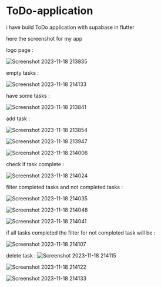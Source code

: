# ToDo-application
i have build ToDo application with supabase in flutter

here the screenshot for my app 

logo page :

![Screenshot 2023-11-18 213835](https://github.com/rahafwmaq/ToDo-application/assets/86989761/b07bb1ff-e685-4a0a-9661-5b320f1efe4d)

empty tasks :

![Screenshot 2023-11-18 214133](https://github.com/rahafwmaq/ToDo-application/assets/86989761/1e2b4a45-3f26-4814-a0be-a3ec5c47f30b)

have some tasks : 

![Screenshot 2023-11-18 213841](https://github.com/rahafwmaq/ToDo-application/assets/86989761/408e235a-dcd9-4203-a1a4-073000efe72a)

add task : 

![Screenshot 2023-11-18 213854](https://github.com/rahafwmaq/ToDo-application/assets/86989761/eab0769c-cc43-4597-abb2-d3f3b2e98377)

![Screenshot 2023-11-18 213947](https://github.com/rahafwmaq/ToDo-application/assets/86989761/92aa076e-acee-4d94-bfe5-5e7c0303e3d9)

![Screenshot 2023-11-18 214006](https://github.com/rahafwmaq/ToDo-application/assets/86989761/c06e075f-3252-4e50-98ca-0921dabb3794)

check if task complete :

![Screenshot 2023-11-18 214024](https://github.com/rahafwmaq/ToDo-application/assets/86989761/9c2b4038-e054-49e5-9a53-7aaf7e3c8c89)

filter completed tasks and not completed tasks :

![Screenshot 2023-11-18 214035](https://github.com/rahafwmaq/ToDo-application/assets/86989761/aca6391e-ee64-4894-bdd3-5f08ec38d6a6)

![Screenshot 2023-11-18 214048](https://github.com/rahafwmaq/ToDo-application/assets/86989761/5717ef37-a94b-483c-becc-66db30728d98)

![Screenshot 2023-11-18 214041](https://github.com/rahafwmaq/ToDo-application/assets/86989761/b452987e-1ae7-4de5-973a-878b6e03af49)

if all tasks completed the filter for not completed task will be :

![Screenshot 2023-11-18 214107](https://github.com/rahafwmaq/ToDo-application/assets/86989761/108d9050-f864-4fba-8f58-81fc84ab073a)

delete task :
![Screenshot 2023-11-18 214115](https://github.com/rahafwmaq/ToDo-application/assets/86989761/88f0260e-9a7f-4b20-906b-3bcc1fde5f1e)

![Screenshot 2023-11-18 214122](https://github.com/rahafwmaq/ToDo-application/assets/86989761/2837f60a-bc8c-443d-9ff9-fb83f0194347)

![Screenshot 2023-11-18 214133](https://github.com/rahafwmaq/ToDo-application/assets/86989761/ccfe09e7-2b1b-4e89-ab9d-75732845d60f)





